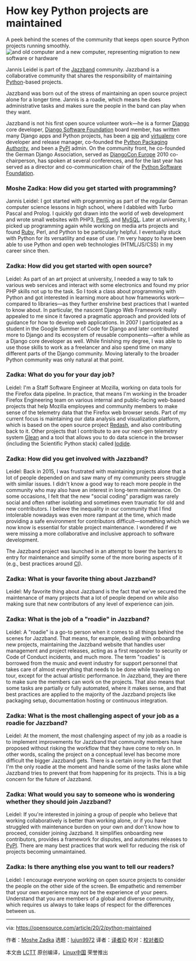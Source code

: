 [#]: collector: (lujun9972)
[#]: translator: (HuengchI)
[#]: reviewer: ( )
[#]: publisher: ( )
[#]: url: ( )
[#]: subject: (How key Python projects are maintained)
[#]: via: (https://opensource.com/article/20/2/python-maintained)
[#]: author: (Moshe Zadka https://opensource.com/users/moshez)

How key Python projects are maintained
======
A peek behind the scenes of the community that keeps open source Python
projects running smoothly.
![and old computer and a new computer, representing migration to new software or hardware][1]

Jannis Leidel is part of the [Jazzband][2] community. Jazzband is a collaborative community that shares the responsibility of maintaining [Python][3]-based projects.

Jazzband was born out of the stress of maintaining an open source project alone for a longer time. Jannis is a roadie, which means he does administrative tasks and makes sure the people in the band can play when they want.

Jazzband is not his first open source volunteer work—he is a former [Django][4] core developer, [Django Software Foundation][5] board member, has written many Django apps and Python projects, has been a [pip][6] and [virtualenv][7] core developer and release manager, co-founded the [Python Packaging Authority][8], and been a [PyPI][9] admin. On the community front, he co-founded the German Django Association, served as [DjangoCon Europe][10] 2010 co-chairperson, has spoken at several conferences, and for the last year has served as a director and co-communication chair of the [Python Software Foundation][11].

### Moshe Zadka: How did you get started with programming?

Jannis Leidel: I got started with programming as part of the regular German computer science lessons in high school, where I dabbled with Turbo Pascal and Prolog. I quickly got drawn into the world of web development and wrote small websites with PHP3, [Perl5][12], and [MySQL][13]. Later at university, I picked up programming again while working on media arts projects and found [Ruby][14], Perl, and Python to be particularly helpful. I eventually stuck with Python for its versatility and ease of use. I'm very happy to have been able to use Python and open web technologies (HTML/JS/CSS) in my career since then.

### Zadka: How did you get started with open source?

Leidel: As part of an art project at university, I needed a way to talk to various web services and interact with some electronics and found my prior PHP skills not up to the task. So I took a class about programming with Python and got interested in learning more about how frameworks work—compared to libraries—as they further enshrine best practices that I wanted to know about. In particular, the nascent Django Web Framework really appealed to me since it favored a pragmatic approach and provided lots of guidance for how to develop web applications. In 2007 I participated as a student in the Google Summer of Code for Django and later contributed more to Django and its ecosystem of reusable components—after a while as a Django core developer as well. While finishing my degree, I was able to use those skills to work as a freelancer and also spend time on many different parts of the Django community. Moving laterally to the broader Python community was only natural at that point.

### Zadka: What do you for your day job?

Leidel: I'm a Staff Software Engineer at Mozilla, working on data tools for the Firefox data pipeline. In practice, that means I'm working in the broader Firefox Engineering team on various internal and public-facing web-based projects that help Mozilla employees and community members to make sense of the telemetry data that the Firefox web browser sends. Part of my current focus is maintaining our data analysis and visualization platform, which is based on the open source project [Redash][15], and also contributing back to it. Other projects that I contribute to are our next-gen telemetry system [Glean][16] and a tool that allows you to do data science in the browser (including the Scientific Python stack) called [Iodide][17].

### Zadka: How did you get involved with Jazzband?

Leidel: Back in 2015, I was frustrated with maintaining projects alone that a lot of people depended on and saw many of my community peers struggle with similar issues. I didn't know a good way to reach more people in the community who may also have an interest in long-term maintenance. On some occasions, I felt that the new "social coding" paradigm was rarely social and often rather isolating and sometimes even traumatic for old and new contributors. I believe the inequality in our community that I find intolerable nowadays was even more rampant at the time, which made providing a safe environment for contributors difficult—something which we now know is essential for stable project maintenance. I wondered if we were missing a more collaborative and inclusive approach to software development.

The Jazzband project was launched in an attempt to lower the barriers to entry for maintenance and simplify some of the more boring aspects of it (e.g., best practices around [CI][18]).

### Zadka: What is your favorite thing about Jazzband?

Leidel: My favorite thing about Jazzband is the fact that we've secured the maintenance of many projects that a lot of people depend on while also making sure that new contributors of any level of experience can join.

### Zadka: What is the job of a "roadie" in Jazzband?

Leidel: A "roadie" is a go-to person when it comes to all things behind the scenes for Jazzband. That means, for example, dealing with onboarding new projects, maintaining the Jazzband website that handles user management and project releases, acting as a first responder to security or Code of Conduct incidents, and much more. The term "roadies" is borrowed from the music and event industry for support personnel that takes care of almost everything that needs to be done while traveling on tour, except for the actual artistic performance. In Jazzband, they are there to make sure the members can work on the projects. That also means that some tasks are partially or fully automated, where it makes sense, and that best practices are applied to the majority of the Jazzband projects like packaging setup, documentation hosting or continuous integration.

### Zadka: What is the most challenging aspect of your job as a roadie for Jazzband?

Leidel: At the moment, the most challenging aspect of my job as a roadie is to implement improvements for Jazzband that community members have proposed without risking the workflow that they have come to rely on. In other words, scaling the project on a conceptual level has become more difficult the bigger Jazzband gets. There is a certain irony in the fact that I'm the only roadie at the moment and handle some of the tasks alone while Jazzband tries to prevent that from happening for its projects. This is a big concern for the future of Jazzband.

### Zadka: What would you say to someone who is wondering whether they should join Jazzband?

Leidel: If you're interested in joining a group of people who believe that working collaboratively is better than working alone, or if you have struggled with maintenance burden on your own and don't know how to proceed, consider joining Jazzband. It simplifies onboarding new contributors, provides a framework for disputes, and automates releases to [PyPI][19]. There are many best practices that work well for reducing the risk of projects becoming unmaintained.

### Zadka: Is there anything else you want to tell our readers?

Leidel: I encourage everyone working on open source projects to consider the people on the other side of the screen. Be empathetic and remember that your own experience may not be the experience of your peers. Understand that you are members of a global and diverse community, which requires us always to take leaps of respect for the differences between us.

--------------------------------------------------------------------------------

via: https://opensource.com/article/20/2/python-maintained

作者：[Moshe Zadka][a]
选题：[lujun9972][b]
译者：[译者ID](https://github.com/译者ID)
校对：[校对者ID](https://github.com/校对者ID)

本文由 [LCTT](https://github.com/LCTT/TranslateProject) 原创编译，[Linux中国](https://linux.cn/) 荣誉推出

[a]: https://opensource.com/users/moshez
[b]: https://github.com/lujun9972
[1]: https://opensource.com/sites/default/files/styles/image-full-size/public/lead-images/migration_innovation_computer_software.png?itok=VCFLtd0q (and old computer and a new computer, representing migration to new software or hardware)
[2]: https://jazzband.co/
[3]: https://opensource.com/resources/python
[4]: https://opensource.com/article/18/8/django-framework
[5]: https://www.djangoproject.com/foundation/
[6]: https://opensource.com/article/19/11/python-pip-cheat-sheet
[7]: https://virtualenv.pypa.io/en/latest/
[8]: https://www.pypa.io/en/latest/
[9]: https://pypi.org/
[10]: https://djangocon.eu/
[11]: https://www.python.org/psf/
[12]: http://opensource.com/article/18/1/why-i-love-perl-5
[13]: https://opensource.com/life/16/10/all-things-open-interview-dave-stokes
[14]: http://opensource.com/business/16/4/save-development-time-and-effort-ruby
[15]: https://redash.io/
[16]: https://firefox-source-docs.mozilla.org/toolkit/components/telemetry/start/report-gecko-telemetry-in-glean.html
[17]: https://alpha.iodide.io/
[18]: https://opensource.com/article/19/12/cicd-resources
[19]: https://opensource.com/downloads/7-essential-pypi-libraries

